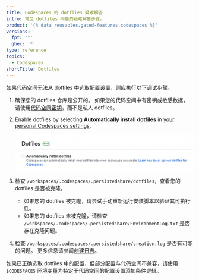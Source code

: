 ```yaml
---
title: Codespaces 的 dotfiles 疑难解答
intro: 常见 dotfiles 问题的疑难解答步骤。
product: '{% data reusables.gated-features.codespaces %}'
versions:
  fpt: '*'
  ghec: '*'
type: reference
topics:
  - Codespaces
shortTitle: Dotfiles
---
```


如果代码空间无法从 dotfiles 中选取配置设置，则应执行以下调试步骤。

1. 确保您的 dotfiles 仓库是公开的。 如果您的代码空间中有密钥或敏感数据，请使用[代码空间密钥](/codespaces/managing-your-codespaces/managing-encrypted-secrets-for-your-codespaces)，而不是私人 dotfiles。
2. Enable dotfiles by selecting **Automatically install dotfiles** in [your personal Codespaces settings](https://github.com/settings/codespaces).

   ![The 'Automatically install dotfiles' option](/assets/images/help/codespaces/automatically-install-dotfiles.png)

3. 检查 `/workspaces/.codespaces/.persistedshare/dotfiles`，查看您的 dotfiles 是否被克隆。
   - 如果您的 dotfiles 被克隆，请尝试手动重新运行安装脚本以验证其可执行性。
   - 如果您的 dotfiles 未被克隆，请检查 `/workspaces/.codespaces/.persistedshare/EnvironmentLog.txt` 是否存在克隆问题。
4. 检查 `/workspaces/.codespaces/.persistedshare/creation.log` 是否有可能的问题。 更多信息请参阅[创建日志](/codespaces/troubleshooting/codespaces-logs#creation-logs)。

如果已正确选取 dotfiles 中的配置，但部分配置与代码空间不兼容，请使用 `$CODESPACES` 环境变量为特定于代码空间的配置设置添加条件逻辑。
